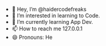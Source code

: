 - 👋 Hey, I’m @haidercodefreaks
- 👀 I’m interested in learning to Code.
- 🌱 I’m currently learning App Dev.
- 📫 How to reach me 127.0.0.1
- 😄 Pronouns: He


